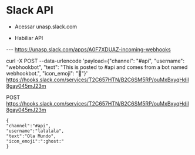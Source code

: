 Slack API
=======

* Acessar unasp.slack.com

* Habiliar API

--- https://unasp.slack.com/apps/A0F7XDUAZ-incoming-webhooks


curl -X POST --data-urlencode 'payload={"channel": "#api", "username": "webhookbot", "text": "This is posted to #api and comes from a bot named webhookbot.", "icon_emoji": ":ghost:"}' https://hooks.slack.com/services/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


POST https://hooks.slack.com/services/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

    {  
    "channel":"#api",
    "username":"lalalala",
    "text":"Ola Mundo",
    "icon_emoji":":ghost:"
    }

